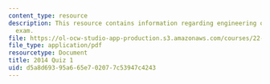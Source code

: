 ```yaml
---
content_type: resource
description: This resource contains information regarding engineering of nuclear reactors
  exam.
file: https://ol-ocw-studio-app-production.s3.amazonaws.com/courses/22-312-engineering-of-nuclear-reactors-fall-2015/d5a8d69395a665e702077c53947c4243_MIT22_312F15_quiz1_2014.pdf
file_type: application/pdf
resourcetype: Document
title: 2014 Quiz 1
uid: d5a8d693-95a6-65e7-0207-7c53947c4243
---
```

